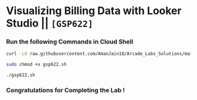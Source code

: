 # Visualizing Billing Data with Looker Studio || `[GSP622]`

### Run the following Commands in Cloud Shell

```bash
curl -LO raw.githubusercontent.com/AmanJain18/Arcade_Labs_Solutions/main/Visualizing%20Billing%20Data%20with%20Looker%20Studio/gsp622.sh

sudo chmod +x gsp622.sh

./gsp622.sh
```

### Congratulations for Completing the Lab !
